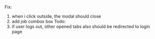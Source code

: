 Fix:
1. when i click outside, the modal should close
2. add job combox box
Todo:
1. if user logs out, other opened tabs also should be redirected to login page